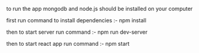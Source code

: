 to run the app mongodb and node.js should be installed on your computer

first run command to install dependencies :-
npm install

then to start server run command :-
npm run dev-server

then to start react app run command :-
npm start
